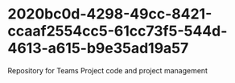 # 2020bc0d-4298-49cc-8421-ccaaf2554cc5-61cc73f5-544d-4613-a615-b9e35ad19a57
Repository for Teams Project code and project management
